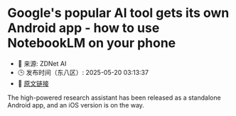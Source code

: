 # Google's popular AI tool gets its own Android app - how to use NotebookLM on your phone
- 📅 来源: ZDNet AI
- 🕒 发布时间（东八区）: 2025-05-20 03:13:37
- 🔗 [原文链接](https://www.zdnet.com/article/googles-popular-ai-tool-gets-its-own-android-app-how-to-use-notebooklm-on-your-phone/)

The high-powered research assistant has been released as a standalone Android app, and an iOS version is on the way.